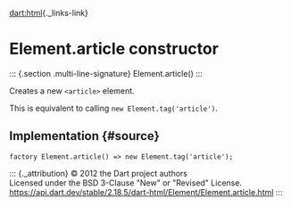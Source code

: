 [dart:html](../../dart-html/dart-html-library){._links-link}

Element.article constructor
===========================

::: {.section .multi-line-signature}
Element.article()
:::

Creates a new `<article>` element.

This is equivalent to calling `new Element.tag('article')`.

Implementation {#source}
--------------

``` {.language-dart data-language="dart"}
factory Element.article() => new Element.tag('article');
```

::: {._attribution}
© 2012 the Dart project authors\
Licensed under the BSD 3-Clause \"New\" or \"Revised\" License.\
<https://api.dart.dev/stable/2.18.5/dart-html/Element/Element.article.html>
:::
